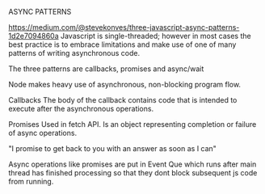 ASYNC PATTERNS

https://medium.com/@stevekonves/three-javascript-async-patterns-1d2e7094860a
Javascript is single-threaded; however in most cases the best practice is to embrace limitations and make use of one of many patterns of writing asynchronous code.

The three patterns are callbacks, promises and async/wait

Node makes heavy use of asynchronous, non-blocking program flow.

Callbacks
The body of the callback contains code that is intended to execute after the asynchronous operations.

Promises
Used in fetch API.
Is an object representing completion or failure of async operations.

"I promise to get back to you with an answer as soon as I can"

Async operations like promises are put in Event Que which runs after main thread has finished processing so that they dont block subsequent js code from running.
